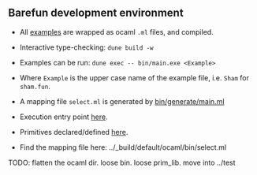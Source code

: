 ## Barefun development environment

- All [examples](../examples) are wrapped as ocaml `.ml` files, and compiled.
- Interactive type-checking: `dune build -w`
- Examples can be run: `dune exec -- bin/main.exe <Example>`
- Where `Example` is the upper case name of the example file, i.e. `Sham` for `sham.fun`.
- A mapping file `select.ml` is generated by [bin/generate/main.ml](bin/generate/main.ml)

- Execution entry point [here](bin/main.ml).
- Primitives declared/defined [here](prim_lib/prim.ml).
- Find the mapping file here: ../_build/default/ocaml/bin/select.ml

TODO: flatten the ocaml dir. loose bin. loose prim_lib. move into ../test
